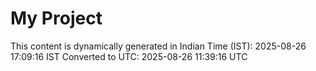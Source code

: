 # My Project

This content is dynamically generated in Indian Time (IST): 2025-08-26 17:09:16 IST
Converted to UTC: 2025-08-26 11:39:16 UTC
